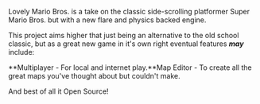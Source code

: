 Lovely Mario Bros. is a take on the classic side-scrolling platformer Super Mario Bros. but with a new flare and physics backed engine.

This project aims higher that just being an alternative to the old school classic, but as a great new game in it's own right eventual features _**may**_ include:

**Multiplayer - For local and internet play.**Map Editor - To create all the great maps you've thought about but couldn't make.

And best of all it Open Source!